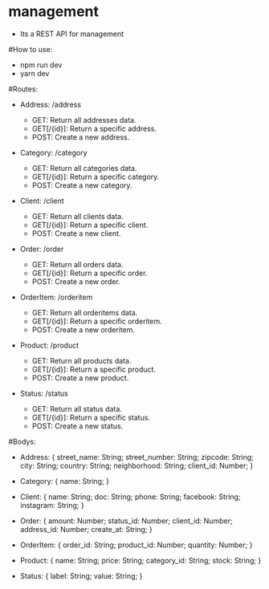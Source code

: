 # management
- Its a REST API for management

#How to use:

- npm run dev
- yarn dev

#Routes:

 - Address: /address
    - GET: Return all addresses data.
    - GET[/{id}]: Return a specific address.
    - POST: Create a new address.

 - Category: /category
    - GET: Return all categories data.
    - GET[/{id}]: Return a specific category.
    - POST: Create a new category.
 
 - Client: /client
    - GET: Return all clients data.
    - GET[/{id}]: Return a specific client.
    - POST: Create a new client.
    
 - Order: /order
    - GET: Return all orders data.
    - GET[/{id}]: Return a specific order.
    - POST: Create a new order.
    
 - OrderItem: /orderitem
    - GET: Return all orderitems data.
    - GET[/{id}]: Return a specific orderitem.
    - POST: Create a new orderitem.  
    
 - Product: /product
    - GET: Return all products data.
    - GET[/{id}]: Return a specific product.
    - POST: Create a new product.
    
 - Status: /status
    - GET: Return all status data.
    - GET[/{id}]: Return a specific status.
    - POST: Create a new status.
    
    
#Bodys:

  - Address: { 
            street_name: String;
            street_number: String;
            zipcode: String;
            city: String;
            country: String;
            neighborhood: String;
            client_id: Number;
            }

  - Category: { 
            name: String;
            }

  - Client: { 
            name: String;
            doc: String;
            phone: String;
            facebook: String;
            instagram: String;
            }

  - Order: { 
            amount: Number;
            status_id: Number;
            client_id: Number;
            address_id: Number;
            create_at: String;
            }

  - OrderItem: { 
            order_id: String;
            product_id: Number;
            quantity: Number;
            }

  - Product: { 
            name: String;
            price: String;
            category_id: String;
            stock: String;
            }

  - Status: { 
            label: String;
            value: String;
            }
